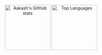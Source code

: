 <p align="center">
  <img 
    src="https://github-readme-stats.vercel.app/api?username=subediaakash&show_icons=true&theme=tokyonight" 
    alt="Aakash's GitHub stats" 
    height="150"
  />
  <img 
    src="https://github-readme-stats.vercel.app/api/top-langs/?username=subediaakash&layout=compact&theme=tokyonight" 
    alt="Top Languages" 
    height="150"
  />
</p>
